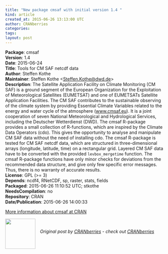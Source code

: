 ```yaml
---
title: "New package cmsaf with initial version 1.4 "
kind: article
created_at: 2015-06-26 13:13:00 UTC
author: CRANberries
categories: 
tags: 
layout: post
---
```

<strong>Package</strong>: cmsaf<br>
<strong>Version</strong>: 1.4<br>
<strong>Date</strong>: 2015-06-24<br>
<strong>Title</strong>: Tools for CM SAF netcdf data<br>
<strong>Author</strong>: Steffen Kothe<br>
<strong>Maintainer</strong>: Steffen Kothe &lt;Steffen.Kothe@dwd.de&gt;<br>
<strong>Description</strong>: The Satellite Application Facility on Climate Monitoring (CM SAF)
is a ground segment of the European Organization for the Exploitation of
Meteorological Satellites (EUMETSAT) and one of EUMETSATs Satellite Application
Facilities. The CM SAF contributes to the sustainable observing of the climate
system by providing Essential Climate Variables related to the energy and water
cycle of the atmosphere (www.cmsaf.eu). It is a joint cooperation of seven
National Meteorological and Hydrological Services, including the Deutscher
Wetterdienst (DWD).
The cmsaf R-package provides a small collection of R-functions, which are
inspired by the Climate Data Operators (cdo). This gives the opportunity to
analyse and manipulate CM SAF data without the need of installing cdo.
The cmsaf R-package is tested for CM SAF netcdf data, which are structured
in three-dimensional arrays (longitude, latitude, time) on a rectangular grid.
Layered CM SAF data have to be converted with the provided `levbox_mergetime`
function. The cmsaf R-package functions have only minor checks for deviations
from the recommended data structure, and give only few specific error messages.
Thus, there is no warranty of accurate results.<br>
<strong>License</strong>: GPL (&gt;= 3)<br>
<strong>Depends</strong>: ncdf4, RNetCDF, sp, raster, stats, fields<br>
<strong>Packaged</strong>: 2015-06-26 11:10:52 UTC; stkothe<br>
<strong>NeedsCompilation</strong>: no<br>
<strong>Repository</strong>: CRAN<br>
<strong>Date/Publication</strong>: 2015-06-26 14:00:33<br>

<p>
<a href="http://cran.r-project.org/web/packages/cmsaf/index.html">More information about cmsaf at CRAN</a><div class="author">
  <img src="" style="width: 96px; height: 96;">
  <span style="position: absolute; padding: 32px 15px;">
    <i>Original post by <a href="http://twitter.com/">CRANberries</a> - check out <a href="http://dirk.eddelbuettel.com/cranberries">CRANberries   </a></i>
  </span>
</div>
